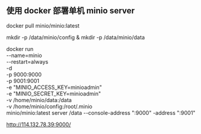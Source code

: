 ## 使用 docker 部署单机 minio server

docker pull minio/minio:latest

mkdir -p /data/minio/config & mkdir -p /data/minio/data


docker run \
  --name=minio \
  --restart=always \
  -d \
  -p 9000:9000 \
  -p 9001:9001 \
  -e "MINIO_ACCESS_KEY=minioadmin" \
  -e "MINIO_SECRET_KEY=minioadmin" \
  -v /home/minio/data:/data \
  -v /home/minio/config:/root/.minio \
  minio/minio:latest server /data --console-address ":9000" -address ":9001"

  http://114.132.78.39:9000/